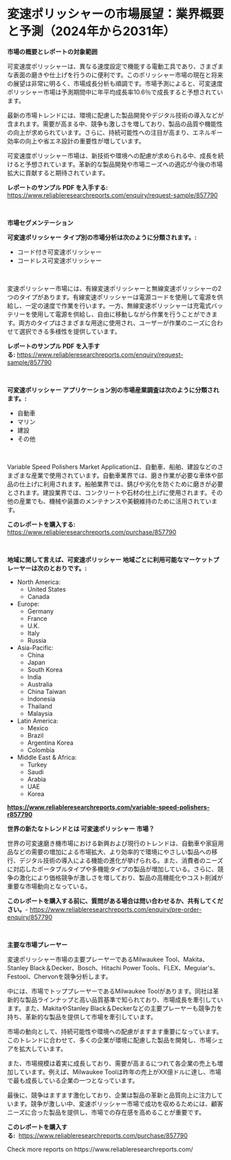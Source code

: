 <p><h1>変速ポリッシャーの市場展望：業界概要と予測（2024年から2031年）</h1></p><p><strong>市場の概要とレポートの対象範囲</strong></p>
<p><p>可変速度ポリッシャーは、異なる速度設定で機能する電動工具であり、さまざまな表面の磨きや仕上げを行うのに便利です。このポリッシャー市場の現在と将来の展望は非常に明るく、市場成長分析も順調です。市場予測によると、可変速度ポリッシャー市場は予測期間中に年平均成長率10.6％で成長すると予想されています。</p><p>最新の市場トレンドには、環境に配慮した製品開発やデジタル技術の導入などが含まれます。需要が高まる中、競争も激しさを増しており、製品の品質や機能性の向上が求められています。さらに、持続可能性への注目が高まり、エネルギー効率の向上や省エネ設計の重要性が増しています。</p><p>可変速度ポリッシャー市場は、新技術や環境への配慮が求められる中、成長を続けると予想されています。革新的な製品開発や市場ニーズへの適応が今後の市場拡大に貢献すると期待されています。</p></p>
<p><strong>レポートのサンプル PDF を入手する:</strong> <a href="https://www.reliableresearchreports.com/enquiry/request-sample/857790">https://www.reliableresearchreports.com/enquiry/request-sample/857790</a></p>
<p>&nbsp;</p>
<p><strong>市場セグメンテーション</strong></p>
<p><strong>可変速ポリッシャー タイプ別の市場分析は次のように分類されます。:</strong></p>
<p><ul><li>コード付き可変速ポリッシャー</li><li>コードレス可変速ポリッシャー</li></ul></p>
<p>&nbsp;</p>
<p><p>変速ポリッシャー市場には、有線変速ポリッシャーと無線変速ポリッシャーの2つのタイプがあります。有線変速ポリッシャーは電源コードを使用して電源を供給し、一定の速度で作業を行います。一方、無線変速ポリッシャーは充電式バッテリーを使用して電源を供給し、自由に移動しながら作業を行うことができます。両方のタイプはさまざまな用途に使用され、ユーザーが作業のニーズに合わせて選択できる多様性を提供しています。</p></p>
<p><strong>レポートのサンプル PDF を入手する:</strong>&nbsp;<a href="https://www.reliableresearchreports.com/enquiry/request-sample/857790">https://www.reliableresearchreports.com/enquiry/request-sample/857790</a></p>
<p>&nbsp;</p>
<p><strong> 可変速ポリッシャー アプリケーション別の市場産業調査は次のように分類されます。:</strong></p>
<p><ul><li>自動車</li><li>マリン</li><li>建設</li><li>その他</li></ul></p>
<p>&nbsp;</p>
<p><p>Variable Speed Polishers Market Applicationは、自動車、船舶、建設などのさまざまな産業で使用されています。自動車業界では、磨き作業が必要な車体や部品の仕上げに利用されます。船舶業界では、錆びや劣化を防ぐために磨きが必要とされます。建設業界では、コンクリートや石材の仕上げに使用されます。その他の産業でも、機械や装置のメンテナンスや美観維持のために活用されています。</p></p>
<p><strong>このレポートを購入する:</strong>&nbsp; <a href="https://www.reliableresearchreports.com/purchase/857790">https://www.reliableresearchreports.com/purchase/857790</a></p>
<p>&nbsp;</p>
<p><strong>地域に関して言えば、可変速ポリッシャー 地域ごとに利用可能なマーケットプレーヤーは次のとおりです。:</strong></p>
<p><ul>
    <li>
        North America:
        <ul>
            <li>United States</li>
            <li>Canada</li>
        </ul>
    </li>
    <li>
        Europe:
        <ul>
            <li>Germany</li>
            <li>France</li>
            <li>U.K.</li>
            <li>Italy</li>
            <li>Russia</li>
        </ul>
    </li>
    <li>
        Asia-Pacific:
        <ul>
            <li>China</li>
            <li>Japan</li>
            <li>South Korea</li>
            <li>India</li>
            <li>Australia</li>
            <li>China Taiwan</li>
            <li>Indonesia</li>
            <li>Thailand</li>
            <li>Malaysia</li>
        </ul>
    </li>
    <li>
        Latin America:
        <ul>
            <li>Mexico</li>
            <li>Brazil</li>
            <li>Argentina Korea</li>
            <li>Colombia</li>
        </ul>
    </li>
    <li>
        Middle East & Africa:
        <ul>
            <li>Turkey</li>
            <li>Saudi</li>
            <li>Arabia</li>
            <li>UAE</li>
            <li>Korea</li>
        </ul>
    </li>
    </ul></p>
<p><strong><a href="https://www.reliableresearchreports.com/variable-speed-polishers-r857790">https://www.reliableresearchreports.com/variable-speed-polishers-r857790</a></strong>&nbsp;</p>
<p><strong>世界の新たなトレンドとは 可変速ポリッシャー 市場？</strong></p>
<p><p>世界の可変速磨き機市場における新興および現行のトレンドは、自動車や家庭用品などの需要の増加による市場拡大、より効率的で環境にやさしい製品への移行、デジタル技術の導入による機能の進化が挙げられる。また、消費者のニーズに対応したポータブルタイプや多機能タイプの製品が増加している。さらに、競争の激化により価格競争が激しさを増しており、製品の高機能化やコスト削減が重要な市場動向となっている。</p></p>
<p><strong>このレポートを購入する前に、質問がある場合は問い合わせるか、共有してください。</strong>- <a href="https://www.reliableresearchreports.com/enquiry/pre-order-enquiry/857790">https://www.reliableresearchreports.com/enquiry/pre-order-enquiry/857790</a></p>
<p>&nbsp;</p>
<p><strong>主要な市場プレーヤー</strong></p>
<p><p>変速ポリッシャー市場の主要プレーヤーであるMilwaukee Tool、Makita、Stanley Black＆Decker、Bosch、Hitachi Power Tools、FLEX、Meguiar's、Festool、Chervonを競争分析します。</p><p>中には、市場でトッププレーヤーであるMilwaukee Toolがあります。同社は革新的な製品ラインナップと高い品質基準で知られており、市場成長を牽引しています。また、MakitaやStanley Black＆Deckerなどの主要プレーヤーも競争力を持ち、革新的な製品を提供して市場を牽引しています。</p><p>市場の動向として、持続可能性や環境への配慮がますます重要になっています。このトレンドに合わせて、多くの企業が環境に配慮した製品を開発し、市場シェアを拡大しています。</p><p>また、市場規模は着実に成長しており、需要が高まるにつれて各企業の売上も増加しています。例えば、Milwaukee Toolは昨年の売上がXX億ドルに達し、市場で最も成長している企業の一つとなっています。</p><p>最後に、競争はますます激化しており、企業は製品の革新と品質向上に注力しています。競争が激しい中、変速ポリッシャー市場で成功を収めるためには、顧客ニーズに合った製品を提供し、市場での存在感を高めることが重要です。</p></p>
<p><strong>このレポートを購入する:</strong>&nbsp;&nbsp;<a href="https://www.reliableresearchreports.com/purchase/857790">https://www.reliableresearchreports.com/purchase/857790</a></p>
<p>Check more reports on https://www.reliableresearchreports.com/</p>